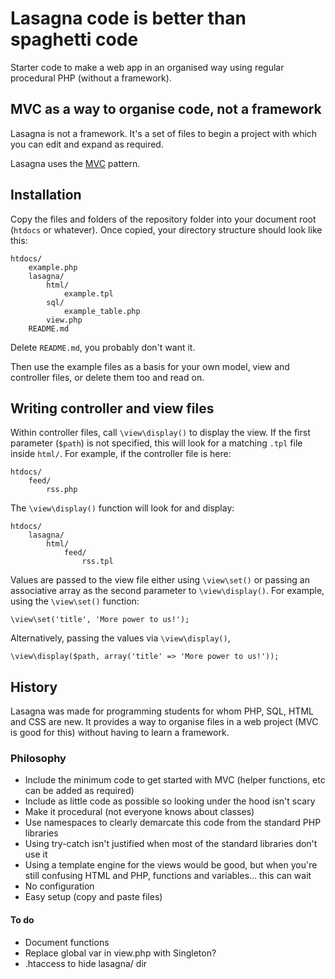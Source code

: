 # Lasagna code is better than spaghetti code

Starter code to make a web app in an organised way using regular procedural PHP (without a framework).

## MVC as a way to organise code, not a framework

Lasagna is not a framework. It's a set of files to begin a project with which you can edit and expand as required.

Lasagna uses the [MVC](https://en.wikipedia.org/wiki/Model%E2%80%93view%E2%80%93controller) pattern.

## Installation

Copy the files and folders of the repository folder into your document root (`htdocs` or whatever). Once copied, your directory structure should look like this:

```
htdocs/
    example.php
    lasagna/
        html/
            example.tpl
        sql/
            example_table.php
        view.php
    README.md
```

Delete `README.md`, you probably don't want it.

Then use the example files as a basis for your own model, view and controller files, or delete them too and read on.

## Writing controller and view files

Within controller files, call `\view\display()` to display the view. If the first parameter (`$path`) is not specified, this will look for a matching `.tpl` file inside `html/`. For example, if the controller file is here:

```
htdocs/
    feed/
        rss.php
```

The `\view\display()` function will look for and display:

```
htdocs/
    lasagna/
        html/
            feed/
                rss.tpl
```

Values are passed to the view file either using `\view\set()` or passing an associative array as the second parameter to `\view\display()`. For example, using the `\view\set()` function:

```
\view\set('title', 'More power to us!');
```

Alternatively, passing the values via `\view\display()`,

```
\view\display($path, array('title' => 'More power to us!'));
```

## History

Lasagna was made for programming students for whom PHP, SQL, HTML and CSS are new. It provides a way to organise files in a web project (MVC is good for this) without having to learn a framework.

### Philosophy

- Include the minimum code to get started with MVC (helper functions, etc can be added as required)
- Include as little code as possible so looking under the hood isn't scary
- Make it procedural (not everyone knows about classes)
- Use namespaces to clearly demarcate this code from the standard PHP libraries
- Using try-catch isn't justified when most of the standard libraries don't use it
- Using a template engine for the views would be good, but when you're still confusing HTML and PHP, functions and variables&hellip; this can wait
- No configuration
- Easy setup (copy and paste files)

#### To do

- Document functions
- Replace global var in view.php with Singleton?
- .htaccess to hide lasagna/ dir